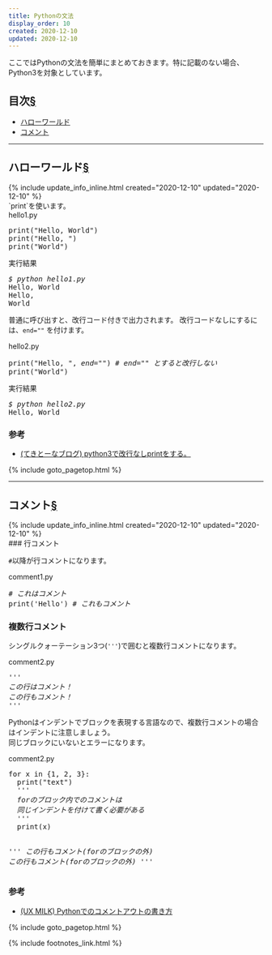 ```yaml
---
title: Pythonの文法
display_order: 10
created: 2020-12-10
updated: 2020-12-10
---
```

ここではPythonの文法を簡単にまとめておきます。特に記載のない場合、Python3を対象としています。

## <a name="index">目次</a><a class="heading-anchor-permalink" href="#目次">§</a>

<ul id="index_ul">
<li><a href="#helloworld">ハローワールド</a></li>
<li><a href="#comment">コメント</a></li>
</ul>

* * *
## <a name="helloworld">ハローワールド</a><a class="heading-anchor-permalink" href="#helloworld">§</a>
<div class="chapter-updated">{% include update_info_inline.html created="2020-12-10" updated="2020-12-10" %}</div>
`print`を使います。

<div class="code-box">
<div class="title">hello1.py</div>
<pre>
print("Hello, World")
print("Hello, ")
print("World")
</pre>
</div>

<div class="code-box-output">
<div class="title">実行結果</div>
<pre>
<em class="command">$ python hello1.py</em>
Hello, World
Hello, 
World
</pre>
</div>

普通に呼び出すと、改行コード付きで出力されます。 改行コードなしにするには、`end=""` を付けます。

<div class="code-box">
<div class="title">hello2.py</div>
<pre>
print("Hello, ", <em>end=""</em>) <em class="comment"># end="" とすると改行しない</em>
print("World")
</pre>
</div>

<div class="code-box-output">
<div class="title">実行結果</div>
<pre>
<em class="command">$ python hello2.py</em>
Hello, World
</pre>
</div>

### 参考

- [(てきとーなブログ) python3で改行なしprintをする。](http://azoay.hatenablog.com/entry/2015/06/10/203134)

{% include goto_pagetop.html %}

* * *
## <a name="comment">コメント</a><a class="heading-anchor-permalink" href="#comment">§</a>
<div class="chapter-updated">{% include update_info_inline.html created="2020-12-10" updated="2020-12-10" %}</div>
### 行コメント

`#`以降が行コメントになります。

<div class="code-box">
<div class="title">comment1.py</div>
<pre>
<em class="comment"># これはコメント</em>
print('Hello') <em class="comment"># これもコメント</em>
</pre>
</div>

### 複数行コメント

シングルクォーテーション3つ(`'''`)で囲むと複数行コメントになります。

<div class="code-box">
<div class="title">comment2.py</div>
<pre>
<em class="comment">'''
この行はコメント！
この行もコメント！
'''</em>
</pre>
</div>

Pythonはインデントでブロックを表現する言語なので、複数行コメントの場合はインデントに注意しましょう。  
同じブロックにいないとエラーになります。

<div class="code-box">
<div class="title">comment2.py</div>
<pre>
for x in {1, 2, 3}:
  print("text")
  <em class="comment">'''
  forのブロック内でのコメントは
  同じインデントを付けて書く必要がある
  '''</em>
  print(x)

<em class="comment">'''
この行もコメント(forのブロックの外)
この行もコメント(forのブロックの外)
'''</em>
</pre>
</div>

### 参考

- [(UX MILK) Pythonでのコメントアウトの書き方](https://uxmilk.jp/8847)

{% include goto_pagetop.html %}

{% include footnotes_link.html %}
